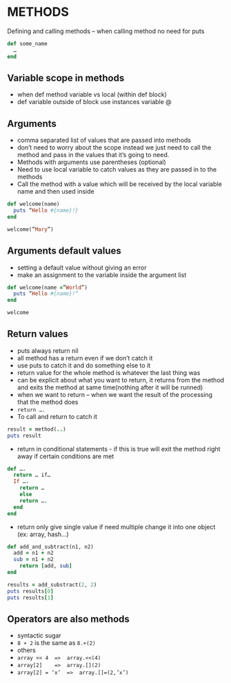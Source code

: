 # METHODS
Defining and calling methods – when calling method no need for puts

``` ruby
def some_name
  …
end
```

## Variable scope in methods
-	when def method variable vs local (within def block)
-	def variable outside of block use instances variable @

## Arguments
-	comma separated list of values that are passed into methods
-	don’t need to worry about the scope instead we just need to call the method and pass in the values that it’s going to need.
-	Methods with arguments use parentheses (optional)
-	Need to use local variable to catch values as they are passed in to the methods
-	Call the method with a value which will be received by the local variable name and then used inside

``` ruby
def welcome(name)
  puts “Hello #{name}!}
end

welcome(”Mary”)
```

## Arguments default values
-	setting a default value without giving an error
-	make an assignment to the variable inside the argument list

``` ruby
def welcome(name =”World”)
  puts “Hello #{name}!”
end

welcome
```

## Return values
-	puts always return nil
-	all method has a return even if we don’t catch it
-	use puts to catch it and do something else to it
-	return value for the whole method is whatever the last thing was
-	can be explicit about what you want to return, it returns from the method and exits the method at same time(nothing after it will be runned)
-	when we want to return – when we want the result of the processing that the method does
 - `return ….`
-	To call and return to catch it

``` ruby
result = method(..)
puts result
```

-	return in conditional statements - if this is true will exit the method right away if certain conditions are met

``` ruby
def ….
  return … if…
  If ….
    return …
	else
    return ….
  end
end
```

-	return only give single value if need multiple change it into one object (ex: array, hash…)

``` ruby
def add_and_subtract(n1, n2)
  add = n1 + n2
  sub = n1 + n2
    return [add, sub]
end

results = add_substract(2, 2)
puts results[0]
puts results[1]
```

## Operators are also methods
-	syntactic sugar
 - `8 + 2` is the same as `8.+(2)`
- others
 - `array << 4 	=> 	array.<<(4)`
 - `array[2] 	=> 	array.[](2)`
 - `array[2] = ‘x’ 	=> 	array.[]=(2,’x’)`
